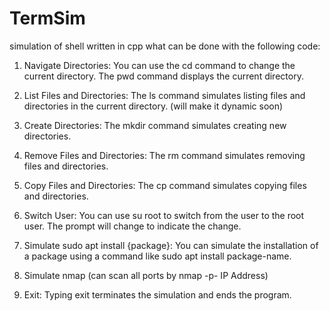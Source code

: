 # TermSim
simulation of shell written in cpp
what can be done with the following code:

1. Navigate Directories: You can use the cd command to change the current directory. The pwd command displays the current directory.

2. List Files and Directories: The ls command simulates listing files and directories in the current directory. (will make it dynamic soon)

3. Create Directories: The mkdir command simulates creating new directories.

4. Remove Files and Directories: The rm command simulates removing files and directories.

5. Copy Files and Directories: The cp command simulates copying files and directories.

6. Switch User: You can use su root to switch from the user to the root user. The prompt will change to indicate the change.

7. Simulate sudo apt install {package}: You can simulate the installation of a package using a command like sudo apt install package-name.

8. Simulate nmap (can scan all ports by nmap -p- IP Address)

9. Exit: Typing exit terminates the simulation and ends the program.
